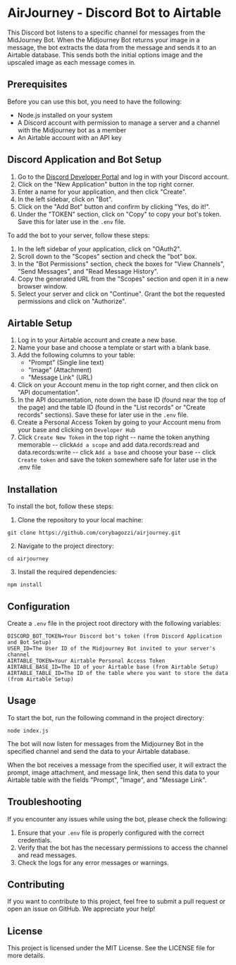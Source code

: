 # AirJourney - Discord Bot to Airtable

This Discord bot listens to a specific channel for messages from the MidJourney Bot. When the Midjourney Bot returns your image in a message, the bot extracts the data from the message and sends it to an Airtable database. This sends both the initial options image and the upscaled image as each message comes in.

## Prerequisites

Before you can use this bot, you need to have the following:

- Node.js installed on your system
- A Discord account with permission to manage a server and a channel with the Midjourney bot as a member
- An Airtable account with an API key

## Discord Application and Bot Setup

1. Go to the [Discord Developer Portal](https://discord.com/developers/applications) and log in with your Discord account.
2. Click on the "New Application" button in the top right corner.
3. Enter a name for your application, and then click "Create".
4. In the left sidebar, click on "Bot".
5. Click on the "Add Bot" button and confirm by clicking "Yes, do it!".
6. Under the "TOKEN" section, click on "Copy" to copy your bot's token. Save this for later use in the `.env` file.

To add the bot to your server, follow these steps:

1. In the left sidebar of your application, click on "OAuth2".
2. Scroll down to the "Scopes" section and check the "bot" box.
3. In the "Bot Permissions" section, check the boxes for "View Channels", "Send Messages", and "Read Message History".
4. Copy the generated URL from the "Scopes" section and open it in a new browser window.
5. Select your server and click on "Continue". Grant the bot the requested permissions and click on "Authorize".

## Airtable Setup

1. Log in to your Airtable account and create a new base.
2. Name your base and choose a template or start with a blank base.
3. Add the following columns to your table:
   - "Prompt" (Single line text)
   - "Image" (Attachment)
   - "Message Link" (URL)
4. Click on your Account menu in the top right corner, and then click on "API documentation".
5. In the API documentation, note down the base ID (found near the top of the page) and the table ID (found in the "List records" or "Create records" sections). Save these for later use in the `.env` file.
6. Create a Personal Access Token by going to your Account menu from your base and clicking on `Developer Hub`
7. Click `Create New Token` in the top right
-- name the token anything memorable
-- click`Add a scope` and add data.records:read and data.records:write
-- click `Add a base` and choose your base
-- click `Create token` and save the token somewhere safe for later use in the .env file

## Installation

To install the bot, follow these steps:

1. Clone the repository to your local machine:
```
git clone https://github.com/corybagozzi/airjourney.git
```

2. Navigate to the project directory:
```
cd airjourney
```

3. Install the required dependencies:
```
npm install
```

## Configuration

Create a `.env` file in the project root directory with the following variables:
```
DISCORD_BOT_TOKEN=Your Discord bot's token (from Discord Application and Bot Setup)
USER_ID=The User ID of the Midjourney Bot invited to your server's channel
AIRTABLE_TOKEN=Your Airtable Personal Access Token
AIRTABLE_BASE_ID=The ID of your Airtable base (from Airtable Setup)
AIRTABLE_TABLE_ID=The ID of the table where you want to store the data (from Airtable Setup)
```
## Usage

To start the bot, run the following command in the project directory:
```
node index.js
```

The bot will now listen for messages from the Midjourney Bot in the specified channel and send the data to your Airtable database.

When the bot receives a message from the specified user, it will extract the prompt, image attachment, and message link, then send this data to your Airtable table with the fields "Prompt", "Image", and "Message Link".

## Troubleshooting

If you encounter any issues while using the bot, please check the following:

1. Ensure that your `.env` file is properly configured with the correct credentials.
2. Verify that the bot has the necessary permissions to access the channel and read messages.
3. Check the logs for any error messages or warnings.

## Contributing

If you want to contribute to this project, feel free to submit a pull request or open an issue on GitHub. We appreciate your help!

## License

This project is licensed under the MIT License. See the LICENSE file for more details.

